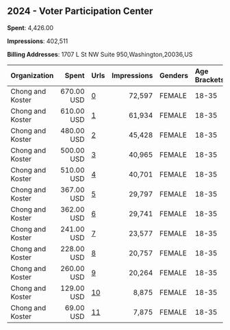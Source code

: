 ## 2024 - Voter Participation Center 
**Spent**: 4,426.00

**Impressions**: 402,511

**Billing Addresses**: 1707 L St NW Suite 950,Washington,20036,US

|Organization|Spent|Urls|Impressions|Genders|Age Brackets|Country Codes|
|:---|---:|:---|---:|:---|:---|:---|
|Chong and Koster|670.00 USD|[0](https://www.snap.com/political-ads/asset/d0d0423e4c3d44ceb56f1d234453373c5160aaed76f56ed44bb7770a878cdea6?mediaType=mp4)|72,597|FEMALE|18-35|united states|
|Chong and Koster|610.00 USD|[1](https://www.snap.com/political-ads/asset/77d72cd7784dc50a4957b108fd3512058bd688796418166d4becc55835a5a1e8?mediaType=mp4)|61,934|FEMALE|18-35|united states|
|Chong and Koster|480.00 USD|[2](https://www.snap.com/political-ads/asset/ab74539a2db6183a65262369d5163a09c5a2031680cdd8aa2e1cb708ee50af22?mediaType=mp4)|45,428|FEMALE|18-35|united states|
|Chong and Koster|500.00 USD|[3](https://www.snap.com/political-ads/asset/24316635c27242b64f44bd02e1a43708e37e6b3f26869ebaf6723461b9cf06d7?mediaType=mp4)|40,965|FEMALE|18-35||
|Chong and Koster|510.00 USD|[4](https://www.snap.com/political-ads/asset/5a8ce5a5786850c90d5428a4749797f76cbabac74edb5e8df392eb97a347abc3?mediaType=mp4)|40,701|FEMALE|18-35|united states|
|Chong and Koster|367.00 USD|[5](https://www.snap.com/political-ads/asset/75b2589059828e3cac6fdd0c96aa7b160bae8b3610304579aa8c4cf8f60985d9?mediaType=mp4)|29,797|FEMALE|18-35|united states|
|Chong and Koster|362.00 USD|[6](https://www.snap.com/political-ads/asset/1bf2fa57ae41db71306b53bca15f79427ba0545acdc9db69a046507b11a7eb0d?mediaType=mp4)|29,741|FEMALE|18-35|united states|
|Chong and Koster|241.00 USD|[7](https://www.snap.com/political-ads/asset/c1b586a2e68a47730132da00128c81c5931de128bc2094a052859d4bf4f6dd74?mediaType=mp4)|23,577|FEMALE|18-35||
|Chong and Koster|228.00 USD|[8](https://www.snap.com/political-ads/asset/c4c989507a4b98776c9ab7d6b3f76f67127aab92e56dad7a049dd1289cdeb280?mediaType=mp4)|20,757|FEMALE|18-35|united states|
|Chong and Koster|260.00 USD|[9](https://www.snap.com/political-ads/asset/a53aa97318e92fe6848658e27e958cf66faa7f6fc83f67da1b34eb45b3e78f48?mediaType=mp4)|20,264|FEMALE|18-35|united states|
|Chong and Koster|129.00 USD|[10](https://www.snap.com/political-ads/asset/c13fb88b5d16debc3f0ad0ea2087aa00e35ca2db87e27c3a852b5f24000ea6d2?mediaType=mp4)|8,875|FEMALE|18-35|united states|
|Chong and Koster|69.00 USD|[11](https://www.snap.com/political-ads/asset/3a8101bde3c751e94b333ba124739716f5bceb099673be375c1e6634f6c6c782?mediaType=mp4)|7,875|FEMALE|18-35|united states|
